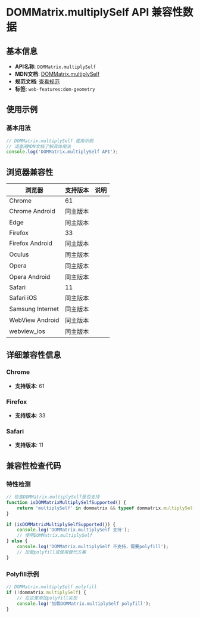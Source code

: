 # DOMMatrix.multiplySelf API 兼容性数据

## 基本信息

- **API名称**: `DOMMatrix.multiplySelf`
- **MDN文档**: [DOMMatrix.multiplySelf](https://developer.mozilla.org/docs/Web/API/DOMMatrix/multiplySelf)
- **规范文档**: [查看规范](https://drafts.fxtf.org/geometry/#dom-dommatrix-multiplyself)
- **标签**: `web-features:dom-geometry`

## 使用示例

### 基本用法

```javascript
// DOMMatrix.multiplySelf 使用示例
// 请查阅MDN文档了解具体用法
console.log('DOMMatrix.multiplySelf API');
```

## 浏览器兼容性

| 浏览器 | 支持版本 | 说明 |
|--------|----------|------|
| Chrome | 61 |  |
| Chrome Android | 同主版本 |  |
| Edge | 同主版本 |  |
| Firefox | 33 |  |
| Firefox Android | 同主版本 |  |
| Oculus | 同主版本 |  |
| Opera | 同主版本 |  |
| Opera Android | 同主版本 |  |
| Safari | 11 |  |
| Safari iOS | 同主版本 |  |
| Samsung Internet | 同主版本 |  |
| WebView Android | 同主版本 |  |
| webview_ios | 同主版本 |  |

## 详细兼容性信息

### Chrome

- **支持版本**: 61

### Firefox

- **支持版本**: 33

### Safari

- **支持版本**: 11

## 兼容性检查代码

### 特性检测

```javascript
// 检查DOMMatrix.multiplySelf是否支持
function isDOMMatrixMultiplySelfSupported() {
    return 'multiplySelf' in dommatrix && typeof dommatrix.multiplySelf === 'function';
}

if (isDOMMatrixMultiplySelfSupported()) {
    console.log('DOMMatrix.multiplySelf 支持');
    // 使用DOMMatrix.multiplySelf
} else {
    console.log('DOMMatrix.multiplySelf 不支持，需要polyfill');
    // 加载polyfill或使用替代方案
}
```

### Polyfill示例

```javascript
// DOMMatrix.multiplySelf polyfill
if (!dommatrix.multiplySelf) {
    // 在这里添加polyfill实现
    console.log('加载DOMMatrix.multiplySelf polyfill');
}
```

